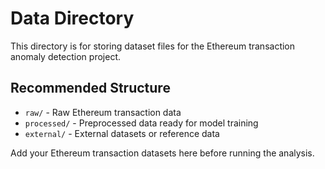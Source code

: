 # Data Directory

This directory is for storing dataset files for the Ethereum transaction anomaly detection project.

## Recommended Structure
- `raw/` - Raw Ethereum transaction data
- `processed/` - Preprocessed data ready for model training
- `external/` - External datasets or reference data

Add your Ethereum transaction datasets here before running the analysis.
